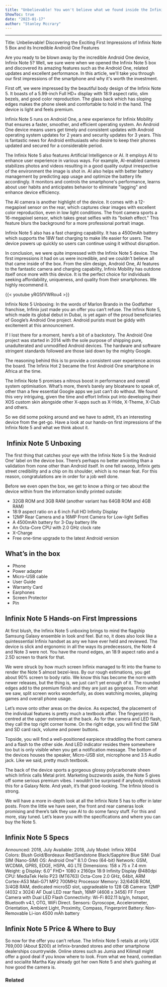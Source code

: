 ```yaml
---
title: "Unbelievable! You won't believe what we found inside the Infinix Note 5 box! Our jaw dropped at these first impressions of Infinix Mobility's incredible Android One device!"
ShowToc: true 
date: "2023-01-17"
author: "Stanley Mccrary"
---
```

*****
Title: Unbelievable! Discovering the Exciting First Impressions of Infinix Note 5 Box and its Incredible Android One Features

Are you ready to be blown away by the incredible Android One device, Infinix Note 5? Well, we sure were when we opened the Infinix Note 5 box and discovered its amazing features such as the Android One, related updates and excellent performance. In this article, we'll take you through our first impressions of the smartphone and why it's worth the investment.

First off, we were impressed by the beautiful body design of the Infinix Note 5. It boasts of a 5.99-inch Full HD+ display with 18:9 aspect ratio, slim bezels, and good color reproduction. The glass back which has sloping edges makes the phone sleek and comfortable to hold in the hand. The device is light and feels premium.

Infinix Note 5 runs on Android One, a new experience for Infinix Mobility that ensures a faster, smoother, and efficient operating system. An Android One device means users get timely and consistent updates with Android operating system updates for 2 years and security updates for 3 years. This is fantastic news for Android enthusiasts who desire to keep their phones updated and secured for a considerable period.

The Infinix Note 5 also features Artificial Intelligence or AI. It employs AI to enhance user experience in various ways. For example, AI-enabled camera stabilizes photos and videos resulting in a good quality output irrespective of the environment the image is shot in. AI also helps with better battery management by predicting app usage and optimize the battery life accordingly. It monitors and controls the smartphone's performance, learns about user habits and anticipates behavior to eliminate "lagging" and enhance device efficiency.

The AI camera is another highlight of the device. It comes with a 12-megapixel sensor on the rear, which captures clear images with excellent color reproduction, even in low light conditions. The front camera sports a 16-megapixel sensor, which takes great selfies with its "bokeh effect." This feature blurs the background for a more professional portrait image.

Infinix Note 5 also has a fast charging capability. It has a 4500mAh battery which supports the 18W fast charging to make life easier for users. The device powers up quickly so users can continue using it without disruption.

In conclusion, we were quite impressed with the Infinix Note 5 device. The first impressions it had on us were incredible, and we couldn't believe all that came inside of the box. From the slim design, Android One, AI features to the fantastic camera and charging capability, Infinix Mobility has outdone itself once more with this device. It is the perfect choice for individuals seeking affordability, uniqueness, and quality from their smartphones. We highly recommend it.

{{< youtube yRG5fVWRou4 >}} 



Infinix Note 5 Unboxing: In the words of Marlon Brando in the Godfather franchise, Infinix just made you an offer you can’t refuse. The Infinix Note 5, which made its global debut in Dubai, is yet again of the proud beneficiaries of Google’s Android One project. Android purists must be giddy with excitement at this announcement.
 
If I lost there for a moment, here’s a bit of a backstory. The Android One project was started in 2014 with the sole purpose of shipping pure, unadulterated and unmodified Android devices. The hardware and software stringent standards followed are those laid down by the mighty Google.
 
The reasoning behind this is to provide a consistent user experience across the board. The Infinix Hot 2 became the first Android One smartphone in Africa at the time.
 
The Infinix Note 5 promises a nitrous boost in performance and overall system optimisation. What’s more, there’s barely any bloatware to speak of, other than a few essential Google apps we just can’t do without. We found this very intriguing, given the time and effort Infinix put into developing their XOS custom skin alongside other X-apps such as X-Hide, X-Theme, X-Club and others.
 
So we did some poking around and we have to admit, it’s an interesting device from the get-go. Have a look at our hands-on first impressions of the Infinix Note 5 and what we think about it.
 
##  Infinix Note 5 Unboxing
 

 
The first thing that catches your eye with the Infinix Note 5 is the ‘Android One’ label on the device box. There’s perhaps no better anointing than a validation from none other than Android itself. In one fell swoop, Infinix gets street credibility and a chip on its shoulder, which is no mean feat. For this reason, congratulations are in order for a job well done.
 
Before we even open the box, we get to know a thing or two about the device within from the information kindly printed outside:
 
- 32GB ROM and 3GB RAM (another variant has 64GB ROM and 4GB RAM)
 - 18:9 aspect ratio on a 6 inch Full HD Infinity Display
 - 12MP Rear Camera and a 16MP Front Camera for Low-light Selfies
 - A 4500mAh battery for 3-Day battery life
 - An Octa-Core CPU with 2.0 GHz clock rate
 - X-Charge
 - Free one-time upgrade to the latest Android version

 
## What’s in the box
 
- Phone
 - Power adapter
 - Micro-USB cable
 - User Guide
 - Warranty Card
 - Earphones
 - Screen Protector
 - Pin

 
## Infinix Note 5 Hands-on First Impressions
 
At first blush, the Infinix Note 5 unboxing brings to mind the flagship Samsung Galaxy ensemble in look and feel. But no, it does also look like a quintessential Infinix handset as any we have ever held and reviewed. The device is slick and ergonomic in all the ways its predecessors, the Note 4 and Note 3 were not. You have the round edges, an 18:9 aspect ratio and a 2.5D screen to thank for that.
 
We were struck by how much screen Infinix managed to fit into the frame to render the Note 5 almost bezel-less. By our rough estimations, you get about 90% screen to body ratio. We know this has become the norm with newer releases, but the thing is, we just can’t yet enough of it. The rounded edges add to the premium finish and they are just as gorgeous. From what we saw, split screen works wonderfully, as does watching movies, playing games and overall phone usage.
 
Let’s move onto other areas on the device. As expected, the placement of the individual features is pretty much a textbook affair. The fingerprint is centred at the upper extremes at the back. As for the camera and LED flash, they call the top right corner home. On the right edge, you will find the SIM and SD card rack, volume and power buttons.
 
Topside, you will find a well-positioned earpiece straddling the front camera and a flash to the other side. And LED indicator resides there somewhere too but is only visible when you get a notification message. The bottom of the devices houses the speaker, Micro-USB slot, microphone and 3.5 Audio jack. Like we said, pretty much textbook.
 
The back of the device sports a gorgeous glossy polycarbonate sheen which Infinix calls Metal print. Marketing buzzwords aside, the Note 5 gives off some serious premium vibes. I wouldn’t be surprised if anybody mistook this for a Galaxy Note. And yeah, it’s that good-looking. The Infinix blood is strong.
 
We will have a more in-depth look at all the Infinix Note 5 has to offer in later posts. From the little we have seen, the front and rear cameras look promising and there’s talk they use AI to do some fancy stuff. For this and more, stay tuned. Let’s leave you with the specifications and where you can buy the Note 5.
 
## Infinix Note 5 Specs
 
Announced: 2018, July
Available: 2018, July
Model: Infinix X604
Colors: Blush Gold/Bordeaux Red/Sandstone Black/Sapphire Blue
SIM: Dual SIM (Nano-SIM)
OS: Android One™ 8.1.0 Oreo (64-bit)
Network: GSM, WCDMA, GPRS, EDGE, HSPA, 4G LTE
Dimensions: 158 x 75 x 7.4 mm
Weight: g
Display: 6.0″ FHD+ 1080 x 2160px 18:9 Infinity Display @480dpi
CPU: MediaTek Helio P23 (MT6763) Octa-Core 2.0 GHz, 64bit, ARM Cortex-A53 Mali-G71 MP2 700MHz Processor
Memory: 32/64GB ROM, 3/4GB RAM, dedicated microSD slot, upgradeable to 128 GB
Camera: 12MP (4032 x 3024) AF Dual LED rear flash, 16MP (4608 x 3456) FF Front Camera with Dual LED Flash
Connectivity: Wi-Fi 802.11 b/g/n, hotspot, Bluetooth v4.1, OTG, WiFi Direct.
Sensors: Gyroscope, Accelerometer, Orientation, Ambient Light, Proximity, Compass, Fingerprint
Battery: Non-Removable Li-ion 4500 mAh battery
 
## Infinix Note 5 Price & Where to Buy
 
So now for the offer you can’t refuse. The Infinix Note 5 retails at only UGX 769,000 (About $200) at Infinix-branded stores and other smartphone dealerships countrywide. Online stores such as Jumia and Kilimall might offer a good deal if you know where to look. From what we heard, comedian and socialite Martha Kay already got her own Note 5 and she’s gushing at how good the camera is.
 
### Related



